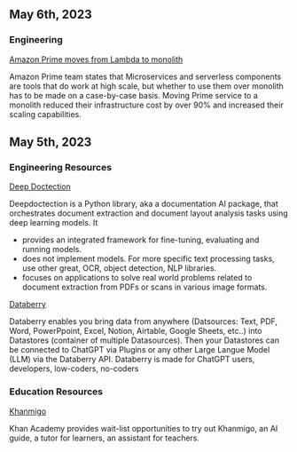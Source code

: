 ## May 6th, 2023

### Engineering

[Amazon Prime moves from Lambda to monolith](https://www.primevideotech.com/video-streaming/scaling-up-the-prime-video-audio-video-monitoring-service-and-reducing-costs-by-90)

Amazon Prime team states that Microservices and serverless components are tools that do work at high scale, but whether to use them over monolith has to be made on a case-by-case basis. Moving Prime service to a monolith reduced their infrastructure cost by over 90% and increased their scaling capabilities.

## May 5th, 2023

### Engineering Resources

[Deep Doctection](https://github.com/deepdoctection/deepdoctection) 

Deepdoctection is a Python library, aka a documentation AI package, that orchestrates document extraction and document layout analysis tasks using deep learning models. It
* provides an integrated framework for fine-tuning, evaluating and running models. 
* does not implement models. For more specific text processing tasks, use other great, OCR, object detection, NLP libraries.
* focuses on applications to solve real world problems related to document extraction from PDFs or scans in various image formats.

[Databerry](https://github.com/gmpetrov/databerry) 

Databerry enables you bring data from anywhere (Datsources: Text, PDF, Word, PowerPpoint, Excel, Notion, Airtable, Google Sheets, etc..) into Datastores (container of multiple Datasources). Then your Datastores can be connected to ChatGPT via Plugins or any other Large Langue Model (LLM) via the Databerry API.
Databerry is made for ChatGPT users, developers, low-coders, no-coders

### Education Resources

[Khanmigo](https://www.khanacademy.org/khan-labs)

Khan Academy provides wait-list opportunities to try out Khanmigo, an AI guide, a tutor for learners, an assistant for teachers.
